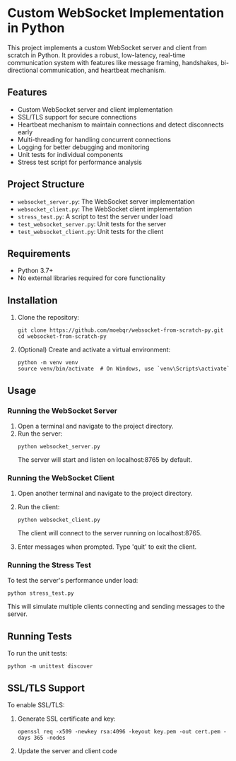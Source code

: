 # Custom WebSocket Implementation in Python

This project implements a custom WebSocket server and client from scratch in Python. It provides a robust, low-latency, real-time communication system with features like message framing, handshakes, bi-directional communication, and heartbeat mechanism.

## Features

- Custom WebSocket server and client implementation
- SSL/TLS support for secure connections
- Heartbeat mechanism to maintain connections and detect disconnects early
- Multi-threading for handling concurrent connections
- Logging for better debugging and monitoring
- Unit tests for individual components
- Stress test script for performance analysis

## Project Structure

- `websocket_server.py`: The WebSocket server implementation
- `websocket_client.py`: The WebSocket client implementation
- `stress_test.py`: A script to test the server under load
- `test_websocket_server.py`: Unit tests for the server
- `test_websocket_client.py`: Unit tests for the client

## Requirements

- Python 3.7+
- No external libraries required for core functionality

## Installation

1. Clone the repository:
   ```
   git clone https://github.com/moebqr/websocket-from-scratch-py.git
   cd websocket-from-scratch-py
   ```

2. (Optional) Create and activate a virtual environment:
   ```
   python -m venv venv
   source venv/bin/activate  # On Windows, use `venv\Scripts\activate`
   ```

## Usage

### Running the WebSocket Server

1. Open a terminal and navigate to the project directory.
2. Run the server:
   ```
   python websocket_server.py
   ```
   The server will start and listen on localhost:8765 by default.

### Running the WebSocket Client

1. Open another terminal and navigate to the project directory.
2. Run the client:
   ```
   python websocket_client.py
   ```
   The client will connect to the server running on localhost:8765.

3. Enter messages when prompted. Type 'quit' to exit the client.

### Running the Stress Test

To test the server's performance under load:

```
python stress_test.py
```

This will simulate multiple clients connecting and sending messages to the server.

## Running Tests

To run the unit tests:

```
python -m unittest discover
```

## SSL/TLS Support

To enable SSL/TLS:

1. Generate SSL certificate and key:
   ```
   openssl req -x509 -newkey rsa:4096 -keyout key.pem -out cert.pem -days 365 -nodes
   ```

2. Update the server and client code
